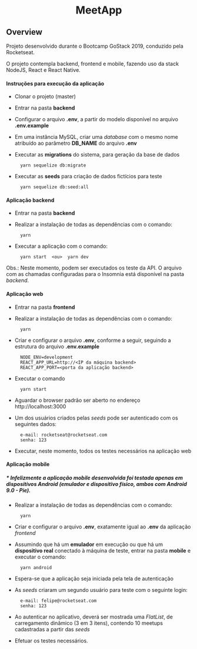 <h1 align="center">
MeetApp
</h1>

## Overview

Projeto desenvolvido durante o Bootcamp GoStack 2019, conduzido pela Rocketseat.

O projeto contempla backend, frontend e mobile, fazendo uso da stack NodeJS, React e React Native.

#### Instruções para execução da aplicação
- Clonar o projeto (master)
- Entrar na pasta **backend**
- Configurar o arquivo **.env**, a partir do modelo disponível no arquivo **.env.example**
- Em uma instância MySQL, criar uma *database* com o mesmo nome atribuído ao parâmetro **DB_NAME** do arquivo **.env**
- Executar as **migrations** do sistema, para geração da base de dados

        yarn sequelize db:migrate

- Executar as **seeds** para criação de dados fictícios para teste

        yarn sequelize db:seed:all

#### Aplicação backend

- Entrar na pasta **backend**
- Realizar a instalação de todas as dependências com o comando:

        yarn

- Executar a aplicação com o comando:

        yarn start  <ou>  yarn dev

Obs.: Neste momento, podem ser executados os teste da API. O arquivo com as chamadas configuradas para o Insomnia está disponível na pasta *backend*.

#### Aplicação web

- Entrar na pasta **frontend**
- Realizar a instalação de todas as dependências com o comando:

        yarn

- Criar e configurar o arquivo **.env**, conforme a seguir, seguindo a estrutura do arquivo **.env.example**

        NODE_ENV=development
        REACT_APP_URL=http://<IP da máquina backend>
        REACT_APP_PORT=<porta da aplicação backend>

- Executar o comando

        yarn start

- Aguardar o browser padrão ser aberto no endereço http://localhost:3000

- Um dos usuários criados pelas *seeds* pode ser autenticado com os seguintes dados:
        
        e-mail: rocketseat@rocketseat.com
        senha: 123

- Executar, neste momento, todos os testes necessários na aplicação web

#### Aplicação mobile

##### * **Infelizmente a aplicação mobile desenvolvida foi testada apenas em dispositivos Android (emulador e dispositivo físico, ambos com Android 9.0 - Pie).**

- Realizar a instalação de todas as dependências com o comando:

        yarn

- Criar e configurar o arquivo **.env**, exatamente igual ao **.env** da aplicação *frontend*
- Assumindo que há um **emulador** em execução ou que há um **dispositivo real** conectado à máquina de teste, entrar na pasta **mobile** e executar o comando:

        yarn android

- Espera-se que a aplicação seja iniciada pela tela de autenticação

- As *seeds* criaram um segundo usuário para teste com o seguinte login:
        
        e-mail: felipe@rocketseat.com
        senha: 123

- Ao autenticar no aplicativo, deverá ser mostrada uma *FlatList*, de carregamento dinâmico (3 em 3 itens), contendo 10 meetups cadastradas a partir das *seeds*

- Efetuar os testes necessários.

